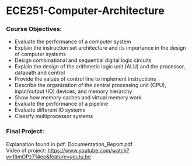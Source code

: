 # ECE251-Computer-Architecture

### Course Objectives:
* Evaluate the performance of a computer system 
* Explain the instruction set architecture and its importance in the design of computer systems 
* Design combinational and sequential digital logic circuits 
* Explain the design of the arithmetic logic unit (ALU) and the processor, datapath and control 
* Provide the values of control line to implement instructions
* Describe the organization of the central processing unit (CPU), input/output (IO) devices, and memory hierarchy 
* Show how memory caches and virtual memory work 
* Evaluate the performance of a pipeline 
* Evaluate different IO systems 
* Classify multiprocessor systems

### Final Project:
Explanation found in pdf: Documentation_Report.pdf \
Video of project: https://www.youtube.com/watch?v=16mOPz714eo&feature=youtu.be
